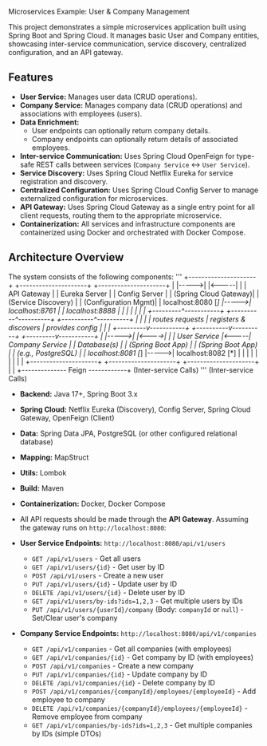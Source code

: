 Microservices Example: User & Company Management

This project demonstrates a simple microservices application built using Spring Boot and Spring Cloud. It manages basic User and Company entities, showcasing inter-service communication, service discovery, centralized configuration, and an API gateway.

## Features

*   **User Service:** Manages user data (CRUD operations).
*   **Company Service:** Manages company data (CRUD operations) and associations with employees (users).
*   **Data Enrichment:**
    *   User endpoints can optionally return company details.
    *   Company endpoints can optionally return details of associated employees.
*   **Inter-service Communication:** Uses Spring Cloud OpenFeign for type-safe REST calls between services (`Company Service` <-> `User Service`).
*   **Service Discovery:** Uses Spring Cloud Netflix Eureka for service registration and discovery.
*   **Centralized Configuration:** Uses Spring Cloud Config Server to manage externalized configuration for microservices.
*   **API Gateway:** Uses Spring Cloud Gateway as a single entry point for all client requests, routing them to the appropriate microservice.
*   **Containerization:** All services and infrastructure components are containerized using Docker and orchestrated with Docker Compose.

## Architecture Overview

The system consists of the following components:
'''
+---------------------+      +---------------------+      +---------------------+
|                     |----->|                     |<-----|                     |
|  API Gateway        |      |   Eureka Server     |      |  Config Server      |
| (Spring Cloud Gateway)|    | (Service Discovery) |      | (Configuration Mgmt)|
| localhost:8080 [*]  |----->|   localhost:8761    |      |   localhost:8888    |
|                     |      |                     |      |                     |
+---------^-----------+      +----------^----------+      +----------^----------+
          |                             |                           |
          | routes requests             | registers & discovers     | provides config
          |                             |                           |
+---------v-----------+      +----------v----------+      +---------v-----------+
|                     |----->|                     |<---->|                     |
|  User Service       |<-----|  Company Service    |      | Database(s)         |
| (Spring Boot App)   |      | (Spring Boot App)   |      | (e.g., PostgreSQL)  |
| localhost:8081 [*]  |----->| localhost:8082 [*]  |      |                     |
|                     |      |                     |      |                     |
+---------------------+      +---------------------+      +---------------------+
       |                                |
       +-------------- Feign ------------+
              (Inter-service Calls)
'''
(Inter-service Calls)
*   **Backend:** Java 17+, Spring Boot 3.x
*   **Spring Cloud:** Netflix Eureka (Discovery), Config Server, Spring Cloud Gateway, OpenFeign (Client)
*   **Data:** Spring Data JPA, PostgreSQL (or other configured relational database)
*   **Mapping:** MapStruct
*   **Utils:** Lombok
*   **Build:** Maven 
*   **Containerization:** Docker, Docker Compose

*   All API requests should be made through the **API Gateway**. Assuming the gateway runs on `http://localhost:8080`:

*   **User Service Endpoints:** `http://localhost:8080/api/v1/users`
    *   `GET /api/v1/users` - Get all users
    *   `GET /api/v1/users/{id}` - Get user by ID
    *   `POST /api/v1/users` - Create a new user
    *   `PUT /api/v1/users/{id}` - Update user by ID
    *   `DELETE /api/v1/users/{id}` - Delete user by ID
    *   `GET /api/v1/users/by-ids?ids=1,2,3` - Get multiple users by IDs
    *   `PUT /api/v1/users/{userId}/company` (Body: `companyId` or `null`) - Set/Clear user's company
*   **Company Service Endpoints:** `http://localhost:8080/api/v1/companies`
    *   `GET /api/v1/companies` - Get all companies (with employees)
    *   `GET /api/v1/companies/{id}` - Get company by ID (with employees)
    *   `POST /api/v1/companies` - Create a new company
    *   `PUT /api/v1/companies/{id}` - Update company by ID
    *   `DELETE /api/v1/companies/{id}` - Delete company by ID
    *   `POST /api/v1/companies/{companyId}/employees/{employeeId}` - Add employee to company
    *   `DELETE /api/v1/companies/{companyId}/employees/{employeeId}` - Remove employee from company
    *   `GET /api/v1/companies/by-ids?ids=1,2,3` - Get multiple companies by IDs (simple DTOs)
